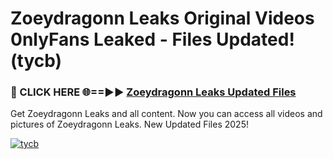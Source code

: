 # Zoeydragonn Leaks Original Videos 0nlyFans Leaked - Files Updated! (tycb)

<h3>🔴 CLICK HERE 🌐==►► <a href="https://tinyurl.com/4seja8ks" rel="nofollow">Zoeydragonn Leaks Updated Files</a></h3>

Get Zoeydragonn Leaks and all content. Now you can access all videos and pictures of Zoeydragonn Leaks. New Updated Files 2025!

[![tycb](https://i.imgur.com/EWjZXRe.gif)](https://tinyurl.com/4seja8ks)
